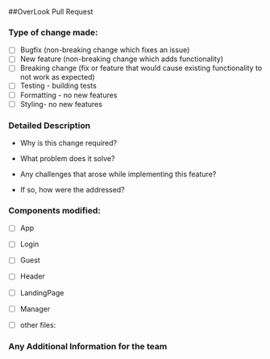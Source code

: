 ##OverLook Pull Request

### Type of change made:
- [ ] Bugfix (non-breaking change which fixes an issue)
- [ ] New feature (non-breaking change which adds functionality)
- [ ] Breaking change (fix or feature that would cause existing functionality to not work as expected)
- [ ] Testing - building tests
- [ ] Formatting - no new features
- [ ] Styling- no new features

### Detailed Description 
- Why is this change required? 


- What problem does it solve? 


- Any challenges that arose while implementing this feature? 


- If so, how were the addressed?


### Components modified:
- [ ] App
- [ ] Login
- [ ] Guest
- [ ] Header
- [ ] LandingPage
- [ ] Manager
- [ ] other files: 


### Any Additional Information for the team